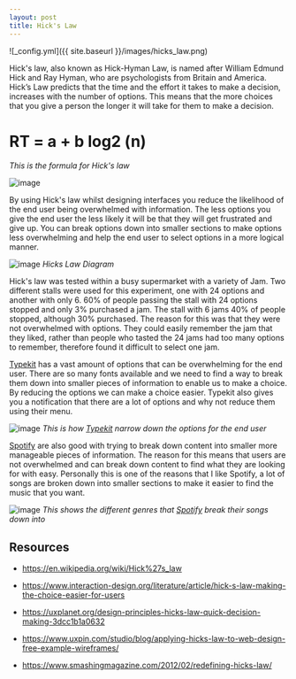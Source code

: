 ```yaml
---
layout: post
title: Hick's Law
---
```


![_config.yml]({{ site.baseurl }}/images/hicks_law.png)

Hick's law, also known as Hick-Hyman Law, is named after William Edmund Hick and Ray Hyman, who are psychologists from Britain and America. Hick’s Law predicts that the time and the effort it takes to make a decision, increases with the number of options. This means that the more choices that you give a person the longer it will take for them to make a decision.

RT = a + b log2 (n)
===
*This is the formula for Hick's law*

![image](http://amber-mcgregor.github.io/images/hicks_law/hicks_law.png)

By using Hick's law whilst designing interfaces you reduce the likelihood of the end user being overwhelmed with information. The less options you give the end user the less likely it will be that they will get frustrated and give up. You can break options down into smaller sections to make options less overwhelming and help the end user to select options in a more logical manner.

![image](http://amber-mcgregor.github.io/images/hicks_law/hicks_law_choices.png)
*Hicks Law Diagram*

Hick's law was tested within a busy supermarket with a variety of Jam. Two different stalls were used for this experiment, one with 24 options and another with only 6. 60% of people passing the stall with 24 options stopped and only 3% purchased a jam. The stall with 6 jams 40% of people stopped, although 30% purchased. The reason for this was that they were not overwhelmed with options. They could easily remember the jam that they liked, rather than people who tasted the 24 jams had too many options to remember, therefore found it difficult to select one jam.

[Typekit](https://typekit.com/) has a vast amount of options that can be overwhelming for the end user. There are so many fonts available and we need to find a way to break them down into smaller pieces of information to enable us to make a choice. By reducing the options we can make a choice easier. Typekit also gives you a notification that there are a lot of options and why not reduce them using their menu.

![image](http://amber-mcgregor.github.io/images/hicks_law/typekit.png)
*This is how [Typekit](https://typekit.com/) narrow down the options for the end user*

[Spotify](https://www.spotify.com/uk/?utm_source=google&utm_medium=cpc&utm_campaign=360ispotify%7Cgb%7Cbrand-text%7Call%7Cgoogle%7Csem%7Ccore%7Cexact&utm_content=growth_paid&utm_term=43700014444706709_c&gclid=EAIaIQobChMIsOCX6pO51wIVA-EbCh3eggCqEAAYASAAEgKGF_D_BwE&gclsrc=aw.ds) are also good with trying to break down content into smaller more manageable pieces of information. The reason for this means that users are not overwhelmed and can break down content to find what they are looking for with easy. Personally this is one of the reasons that I like Spotify, a lot of songs are broken down into smaller sections to make it easier to find the music that you want.

![image](http://amber-mcgregor.github.io/images/hicks_law/spotify.png)
*This shows the different genres that [Spotify](https://www.spotify.com/uk/?utm_source=google&utm_medium=cpc&utm_campaign=360ispotify%7Cgb%7Cbrand-text%7Call%7Cgoogle%7Csem%7Ccore%7Cexact&utm_content=growth_paid&utm_term=43700014444706709_c&gclid=EAIaIQobChMIsOCX6pO51wIVA-EbCh3eggCqEAAYASAAEgKGF_D_BwE&gclsrc=aw.ds) break their songs down into*


Resources
---

* https://en.wikipedia.org/wiki/Hick%27s_law

* https://www.interaction-design.org/literature/article/hick-s-law-making-the-choice-easier-for-users

* https://uxplanet.org/design-principles-hicks-law-quick-decision-making-3dcc1b1a0632

* https://www.uxpin.com/studio/blog/applying-hicks-law-to-web-design-free-example-wireframes/

* https://www.smashingmagazine.com/2012/02/redefining-hicks-law/

